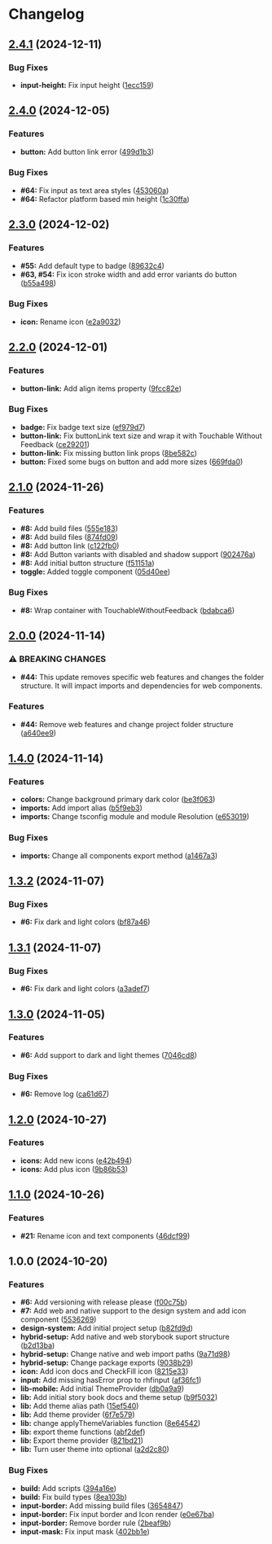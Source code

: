 # Changelog

## [2.4.1](https://github.com/legaplan/native-design-system/compare/v2.4.0...v2.4.1) (2024-12-11)


### Bug Fixes

* **input-height:** Fix input height ([1ecc159](https://github.com/legaplan/native-design-system/commit/1ecc159d33496489a32c7d459f40f310afe1b3fc))

## [2.4.0](https://github.com/legaplan/native-design-system/compare/v2.3.0...v2.4.0) (2024-12-05)


### Features

* **button:** Add button link error ([499d1b3](https://github.com/legaplan/native-design-system/commit/499d1b31651a73d53655b75aa61af599269dca2d))


### Bug Fixes

* **#64:** Fix input as text area styles ([453060a](https://github.com/legaplan/native-design-system/commit/453060a5b9b9fe035ee058b1c0f004c3962e4677))
* **#64:** Refactor platform based min height ([1c30ffa](https://github.com/legaplan/native-design-system/commit/1c30ffaaf4e5722f86fd1e4e7a10b05829816529))

## [2.3.0](https://github.com/legaplan/native-design-system/compare/v2.2.0...v2.3.0) (2024-12-02)


### Features

* **#55:** Add default type to badge ([89632c4](https://github.com/legaplan/native-design-system/commit/89632c47f855dfcc5d7555b601c18efaaccea911))
* **#63, #54:** Fix icon stroke width and add error variants do button ([b55a498](https://github.com/legaplan/native-design-system/commit/b55a4984dacee4ccd9b4b1224ba66f0b67856bbd))


### Bug Fixes

* **icon:** Rename icon ([e2a9032](https://github.com/legaplan/native-design-system/commit/e2a903218689d279ecdff9f4df71aa0046e5ff88))

## [2.2.0](https://github.com/legaplan/native-design-system/compare/v2.1.0...v2.2.0) (2024-12-01)


### Features

* **button-link:** Add align items property ([9fcc82e](https://github.com/legaplan/native-design-system/commit/9fcc82e7186f1c129e0ae4b4f0e019ab9e397dad))


### Bug Fixes

* **badge:** Fix badge text size ([ef979d7](https://github.com/legaplan/native-design-system/commit/ef979d7bbd95b6706abb5d3328743219bc50230b))
* **button-link:** Fix buttonLink text size and wrap it with Touchable Without Feedback ([ce29201](https://github.com/legaplan/native-design-system/commit/ce29201c4bd8f6e555d17acece6843d8e5159057))
* **button-link:** Fix missing button link props ([8be582c](https://github.com/legaplan/native-design-system/commit/8be582cb362f476347f1842041e3cb28ff27c056))
* **button:** Fixed some bugs on button and add more sizes ([669fda0](https://github.com/legaplan/native-design-system/commit/669fda0f1d4869c9e8c6c38432016c5b2f950444))

## [2.1.0](https://github.com/legaplan/native-design-system/compare/v2.0.0...v2.1.0) (2024-11-26)


### Features

* **#8:** Add build files ([555e183](https://github.com/legaplan/native-design-system/commit/555e18334944eee6ef7b0fb28f9a862676d00678))
* **#8:** Add build files ([874fd09](https://github.com/legaplan/native-design-system/commit/874fd099fdae4df5d04b2accd850840e14ab857c))
* **#8:** Add button link ([c122fb0](https://github.com/legaplan/native-design-system/commit/c122fb00755882fd850de2971e925e89785cc651))
* **#8:** Add Button variants with disabled and shadow support ([902476a](https://github.com/legaplan/native-design-system/commit/902476aa838d10e3dc8c0eb7f732f69b8d9fe8b8))
* **#8:** Add initial button structure ([f51151a](https://github.com/legaplan/native-design-system/commit/f51151a6068c27cfac9f9a0b300f74b5f69cc6e2))
* **toggle:** Added toggle component ([05d40ee](https://github.com/legaplan/native-design-system/commit/05d40ee75a110c096275d474e893c5ef351fdd8d))


### Bug Fixes

* **#8:** Wrap container with TouchableWithoutFeedback ([bdabca6](https://github.com/legaplan/native-design-system/commit/bdabca64f896fc27ac54f7fe53579d4f8cc2169c))

## [2.0.0](https://github.com/legaplan/native-design-system/compare/v1.4.0...v2.0.0) (2024-11-14)


### ⚠ BREAKING CHANGES

* **#44:** This update removes specific web features and changes the folder structure. It will impact imports and dependencies for web components.

### Features

* **#44:** Remove web features and change project folder structure ([a640ee9](https://github.com/legaplan/native-design-system/commit/a640ee9174cd0525abdbed2a00be64fdbbeea430))

## [1.4.0](https://github.com/legaplan/design-system/compare/v1.3.2...v1.4.0) (2024-11-14)


### Features

* **colors:** Change background primary dark color ([be3f063](https://github.com/legaplan/design-system/commit/be3f0637ad3977fc4ba8e34ad64050ef815385cb))
* **imports:** Add import alias ([b5f9eb3](https://github.com/legaplan/design-system/commit/b5f9eb3c42272934e3fd72237b4686c9f5b1c8be))
* **imports:** Change tsconfig module and module Resolution ([e653019](https://github.com/legaplan/design-system/commit/e653019a6d507a1aac8a1a97990f539104a79793))


### Bug Fixes

* **imports:** Change all components export method ([a1467a3](https://github.com/legaplan/design-system/commit/a1467a3876e5583ddd1d7566d5e1866f30aedbb6))

## [1.3.2](https://github.com/legaplan/design-system/compare/v1.3.1...v1.3.2) (2024-11-07)


### Bug Fixes

* **#6:** Fix dark and light colors ([bf87a46](https://github.com/legaplan/design-system/commit/bf87a460f533eeb23a770ffc2b941d1d2bd77485))

## [1.3.1](https://github.com/legaplan/design-system/compare/v1.3.0...v1.3.1) (2024-11-07)


### Bug Fixes

* **#6:** Fix dark and light colors ([a3adef7](https://github.com/legaplan/design-system/commit/a3adef763e120fc4f6d39e1c8bd054d009d7cca0))

## [1.3.0](https://github.com/legaplan/design-system/compare/v1.2.0...v1.3.0) (2024-11-05)


### Features

* **#6:** Add support to dark and light themes ([7046cd8](https://github.com/legaplan/design-system/commit/7046cd8d804584899716a823ed1836a5aac3e767))


### Bug Fixes

* **#6:** Remove log ([ca61d67](https://github.com/legaplan/design-system/commit/ca61d67f058c0e2a1fb61d8aa7dd691df4cd56b7))

## [1.2.0](https://github.com/legaplan/design-system/compare/v1.1.0...v1.2.0) (2024-10-27)


### Features

* **icons:** Add new icons ([e42b494](https://github.com/legaplan/design-system/commit/e42b494c81bb040660571139ef5d2803ca7eef13))
* **icons:** Add plus icon ([9b86b53](https://github.com/legaplan/design-system/commit/9b86b53558c8e59c96928659fdb140f3a31690ae))

## [1.1.0](https://github.com/legaplan/design-system/compare/v1.0.0...v1.1.0) (2024-10-26)


### Features

* **#21:** Rename icon and text components ([46dcf99](https://github.com/legaplan/design-system/commit/46dcf99ced3fbbebd92df70f4a70c85a71adc594))

## 1.0.0 (2024-10-20)


### Features

* **#6:** Add versioning with release please ([f00c75b](https://github.com/legaplan/design-system/commit/f00c75b8fbfdd8a0029554051e296b1b19a6a81c))
* **#7:** Add web and native support to the design system and add icon component ([5536269](https://github.com/legaplan/design-system/commit/553626931ca12002be7147355f36a37f50a970af))
* **design-system:** Add initial project setup ([b82fd9d](https://github.com/legaplan/design-system/commit/b82fd9d99df20a904f51e102ca86ebc888040726))
* **hybrid-setup:** Add native and web storybook suport structure ([b2d13ba](https://github.com/legaplan/design-system/commit/b2d13ba30e65a9da1eeb0abb9dcb8cef481e0504))
* **hybrid-setup:** Change native and web import paths ([9a71d98](https://github.com/legaplan/design-system/commit/9a71d988ef5f40133a9d66f949a28c6f57120385))
* **hybrid-setup:** Change package exports ([9038b29](https://github.com/legaplan/design-system/commit/9038b293542a3770b0382977ecb13a1a39a59769))
* **icon:** Add icon docs and CheckFill icon ([8215e33](https://github.com/legaplan/design-system/commit/8215e33b8889564e0f5bbe0970a900da55c86e3f))
* **input:** Add missing hasError prop to rhfinput ([af36fc1](https://github.com/legaplan/design-system/commit/af36fc1ea7c0bdbcde09f20e3ebaac6b82fb894d))
* **lib-mobile:** Add initial ThemeProvider ([db0a9a9](https://github.com/legaplan/design-system/commit/db0a9a969b33167fe65791031766da2a80278204))
* **lib:** Add initial story book docs and theme setup ([b9f5032](https://github.com/legaplan/design-system/commit/b9f5032f10a6c2317093b27b9d987b8700ba6ef9))
* **lib:** Add theme alias path ([15ef540](https://github.com/legaplan/design-system/commit/15ef5404e05d490084c8d0ab6af933c12ebee30b))
* **lib:** Add theme provider ([6f7e579](https://github.com/legaplan/design-system/commit/6f7e5792496264775ffde6c1ee4c55d9b64d6b55))
* **lib:** change applyThemeVariables function ([8e64542](https://github.com/legaplan/design-system/commit/8e64542dbda3a7dff99a687eefd3f3eaa9545e9a))
* **lib:** export theme functions ([abf2def](https://github.com/legaplan/design-system/commit/abf2def183fa44cf1201b0fd5c5862899b9742be))
* **lib:** Export theme provider ([821bd21](https://github.com/legaplan/design-system/commit/821bd218b97fce9c09cafa5d035a1ad6a8eb6ce4))
* **lib:** Turn user theme into optional ([a2d2c80](https://github.com/legaplan/design-system/commit/a2d2c802efbc44220f7ac00b68185da0d9d563b3))


### Bug Fixes

* **build:** Add scripts ([394a16e](https://github.com/legaplan/design-system/commit/394a16edad94c2ce20f9a0a6e230c51b7ed17c1a))
* **build:** Fix build types ([8ea103b](https://github.com/legaplan/design-system/commit/8ea103bde1b9b510b72d5b342caf8294db0b2b38))
* **input-border:** Add missing build files ([3654847](https://github.com/legaplan/design-system/commit/3654847e69ed0466e1683c8ec8a0a3dfc3ec40f5))
* **input-border:** Fix input border and Icon render ([e0e67ba](https://github.com/legaplan/design-system/commit/e0e67ba0e930df47bf2976d60a5f508ade809803))
* **input-border:** Remove border rule ([2beaf9b](https://github.com/legaplan/design-system/commit/2beaf9b786596d0e0b3795f58518cf3002f362e7))
* **input-mask:** Fix input mask ([402bb1e](https://github.com/legaplan/design-system/commit/402bb1e72b95fdde7c15290b8cfac185bbcc785f))
